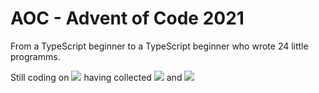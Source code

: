 # AOC - Advent of Code 2021
 From a TypeScript beginner to a TypeScript beginner who wrote 24 little programms.

Still coding on ![](https://img.shields.io/badge/day%20📅-22-blue) having collected ![](https://img.shields.io/badge/stars%20⭐-44-yellow) and 
![](https://img.shields.io/badge/days%20completed-22-red)